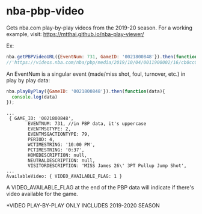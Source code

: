 # nba-pbp-video

Gets nba.com play-by-play videos from the 2019-20 season. 
For a working example, visit: https://mtthai.github.io/nba-play-viewer/

Ex:

```js
nba.getPBPVideoURL({EventNum: 731, GameID: '0021800848'}).then(function(data){
//'https://videos.nba.com/nba/pbp/media/2019/10/04/0011900002/16/cb0cc0c6-dcdc-d88a-3acd-50885b09263a_1280x720.mp4'
```
An EventNum is a singular event (made/miss shot, foul, turnover, etc.) in play by play data:

```js
nba.playByPlay({GameID: '0021800848'}).then(function(data){
  console.log(data)
});
```
```
...
 { GAME_ID: '0021800848',
        EVENTNUM: 731, //in PBP data, it's uppercase
        EVENTMSGTYPE: 2,
        EVENTMSGACTIONTYPE: 79,
        PERIOD: 4,
        WCTIMESTRING: '10:00 PM',
        PCTIMESTRING: '0:37',
        HOMEDESCRIPTION: null,
        NEUTRALDESCRIPTION: null,
        VISITORDESCRIPTION: 'MISS James 26\' 3PT Pullup Jump Shot',
...
AvailableVideo: { VIDEO_AVAILABLE_FLAG: 1 }
```

A VIDEO_AVAILABLE_FLAG at the end of the PBP data will indicate if there's video available for the game.

*VIDEO PLAY-BY-PLAY ONLY INCLUDES 2019-2020 SEASON
